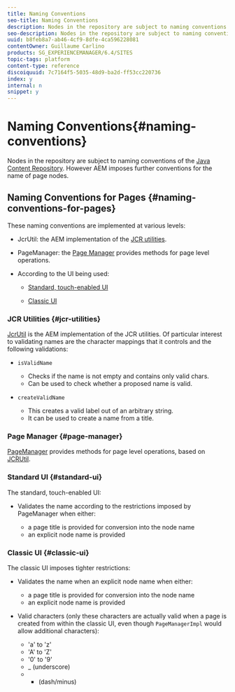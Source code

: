 ```yaml
---
title: Naming Conventions
seo-title: Naming Conventions
description: Nodes in the repository are subject to naming conventions of the Java Content Repository
seo-description: Nodes in the repository are subject to naming conventions of the Java Content Repository
uuid: b8feb8a7-ab46-4cf9-8dfe-4ca596228081
contentOwner: Guillaume Carlino
products: SG_EXPERIENCEMANAGER/6.4/SITES
topic-tags: platform
content-type: reference
discoiquuid: 7c7164f5-5035-48d9-ba2d-ff53cc220736
index: y
internal: n
snippet: y
---
```


# Naming Conventions{#naming-conventions}

<!--
Comment Type: remark
Last Modified By: Alison Heimoz (aheimoz)
Last Modified Date: 2017-11-30T05:25:10.680-0500
<p>do we need info for assets - and if so is this the appropriate location (and if not, where is)?</p>
-->

Nodes in the repository are subject to naming conventions of the [Java Content Repository](../../../sites/developing/using/the-basics.md#javacontentrepository). However AEM imposes further conventions for the name of page nodes.

## Naming Conventions for Pages {#naming-conventions-for-pages}

These naming conventions are implemented at various levels:

* JcrUtil: the AEM implementation of the [JCR utilities](#jcrutilities).
* PageManager: the [Page Manager](#pagemanager) provides methods for page level operations.
* According to the UI being used:

    * [Standard, touch-enabled UI](#standardui)  
    
    * [Classic UI](#classicui)

### JCR Utilities {#jcr-utilities}

[JcrUtil](/sites/developing/using/reference-materials/javadoc/index.html?com/day/cq/commons/jcr/JcrUtil) is the AEM implementation of the JCR utilities. Of particular interest to validating names are the character mappings that it controls and the following validations:

* `isValidName`

    * Checks if the name is not empty and contains only valid chars.
    * Can be used to check whether a proposed name is valid.

* `createValidName`

    * This creates a valid label out of an arbitrary string.  
    * It can be used to create a name from a title.

### Page Manager {#page-manager}

[PageManager](/sites/developing/using/reference-materials/javadoc/com/day/cq/wcm/api/PageManager) provides methods for page level operations, based on [JCRUtil](#jcrutilities).

### Standard UI {#standard-ui}

<!--
Comment Type: remark
Last Modified By: Alison Heimoz (aheimoz)
Last Modified Date: 2017-11-30T05:25:10.808-0500
<p>Rofe&gt;&gt;&gt; I would really _not_ mention the ampersand here, because the UI will run havoc if it is being used. Imho allowing this character (of all other special characters) is a bug that needs to be fixed rather than documented.</p>
<p>"The touch-optimized UI allows the use of ampersand ( & ) in a node name. However pages with ampersand in the name cannot be edited (in neither touch-optimized nor classic)."</p>
-->

The standard, touch-enabled UI:

* Validates the name according to the restrictions imposed by PageManager when either:

    * a page title is provided for conversion into the node name
    * an explicit node name is provided

### Classic UI {#classic-ui}

<!--
Comment Type: remark
Last Modified By: Alison Heimoz (aheimoz)
Last Modified Date: 2017-11-30T05:25:10.849-0500
<p>just to check what is meant by "dash/minus":</p>
<ul>
<li>all dashes and hyphen characters</li>
<li>dash and the hyphen-minus char</li>
<li>or just the hyphen-minus char (instead of dash-minus)</li>
<li>http://www.fileformat.info/info/unicode/char/2d/index.htm</li>
<li>http://www.fileformat.info/info/unicode/char/search.htm?q=dash&preview=entity</li>
<li>http://www.fileformat.info/info/unicode/char/search.htm?q=minus&preview=entity</li>
</ul>
-->

The classic UI imposes tighter restrictions:

* Validates the name when an explicit node name when either:

    * a page title is provided for conversion into the node name
    * an explicit node name is provided

* Valid characters (only these characters are actually valid when a page is created from within the classic UI, even though `PageManagerImpl` would allow additional characters):

    * 'a' to 'z'
    * 'A' to 'Z'
    * '0' to '9'
    * _ (underscore)
    * - (dash/minus)

<!--
Comment Type: draft

<h3>Naming Conventions for Assets</h3>
-->

<!--
Comment Type: remark
Last Modified By: Alison Heimoz (aheimoz)
Last Modified Date: 2017-11-30T05:25:10.891-0500
<p>apparently the rules are much more open for assets - need confirmation of what - or a link</p>
<p>Rofe&gt;&gt;&gt; Asset names allow all sorts of special characters, except characters forbidden by JCR name standard</p>
-->

